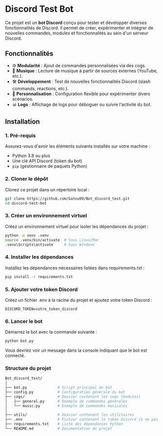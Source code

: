 # Discord Test Bot

Ce projet est un **bot Discord** conçu pour tester et développer diverses fonctionnalités de Discord. Il permet de créer, expérimenter et intégrer de nouvelles commandes, modules et fonctionnalités au sein d'un serveur Discord.

## Fonctionnalités

- ⚙️ **Modularité** : Ajout de commandes personnalisées via des cogs.
- 🎵 **Musique** : Lecture de musique à partir de sources externes (YouTube, etc.).
- 🛠️ **Développement** : Test de nouvelles fonctionnalités Discord (slash commands, réactions, etc.).
- 🔧 **Personnalisation** : Configuration flexible pour expérimenter divers scénarios.
- 📊 **Logs** : Affichage de logs pour déboguer ou suivre l'activité du bot.

## Installation

### 1. Pré-requis
Assurez-vous d'avoir les éléments suivants installés sur votre machine :
- Python 3.8 ou plus
- Une clé API Discord (token du bot)
- `pip` (gestionnaire de paquets Python)

### 2. Cloner le dépôt
Clonez ce projet dans un répertoire local :
```bash
git clone https://github.com/Gatou09/Bot_discord_test.git
cd discord-test-bot
```

### 3. Créer un environnement virtuel
Créez un environnement virtuel pour isoler les dépendances du projet :
````bash
python -m venv .venv
source .venv/bin/activate  # Sous Linux/Mac
.venv\Scripts\activate     # Sous Windows
````

### 4. Installer les dépendances
Installez les dépendances nécessaires listées dans requirements.txt :
````bash
pip install -r requirements.txt
````

### 5. Ajouter votre token Discord
Créez un fichier .env à la racine du projet et ajoutez votre token Discord :
````dotenv
DISCORD_TOKEN=votre_token_discord
````

### 6. Lancer le bot
Démarrez le bot avec la commande suivante :
````bash
python bot.py
````
Vous devriez voir un message dans la console indiquant que le bot est connecté.

### Structure du projet

````bash
Bot_discord_test/
│
├── bot.py              # Script principal du bot
├── config.py           # Configuration générale du bot
├── cogs/               # Dossier contenant les cogs (modules)
│   ├── general.py      # Exemple de commandes générales
│   └── music.py        # Exemple de commandes musicales
│
├── utils/              # Dossier contenant les utilitaires
├── .env                # Fichier contenant le token Discord (à ne pas partager)
├── requirements.txt    # Liste des dépendances Python
└── README.md           # Documentation du projet

````